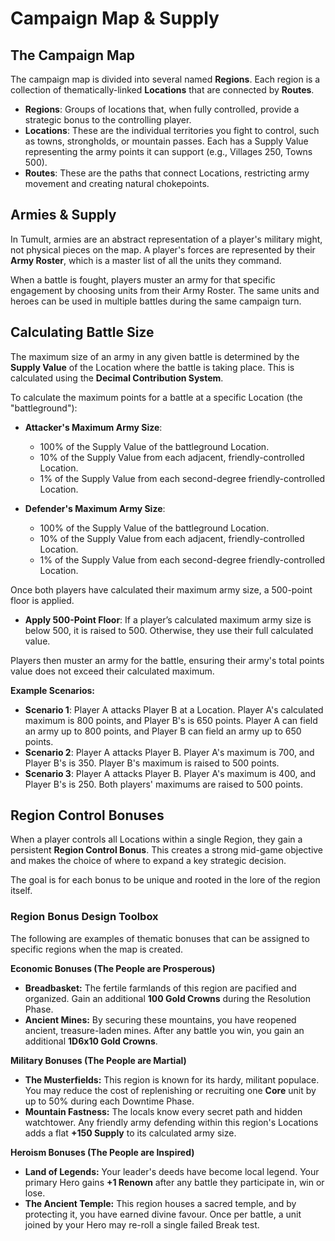 # Campaign Map & Supply

## The Campaign Map

The campaign map is divided into several named **Regions**. Each region is a collection of thematically-linked **Locations** that are connected by **Routes**.

*   **Regions**: Groups of locations that, when fully controlled, provide a strategic bonus to the controlling player.
*   **Locations**: These are the individual territories you fight to control, such as towns, strongholds, or mountain passes. Each has a Supply Value representing the army points it can support (e.g., Villages 250, Towns 500).
*   **Routes**: These are the paths that connect Locations, restricting army movement and creating natural chokepoints.

## Armies & Supply

In Tumult, armies are an abstract representation of a player's military might, not physical pieces on the map. A player's forces are represented by their **Army Roster**, which is a master list of all the units they command.

When a battle is fought, players muster an army for that specific engagement by choosing units from their Army Roster. The same units and heroes can be used in multiple battles during the same campaign turn.

## Calculating Battle Size

The maximum size of an army in any given battle is determined by the **Supply Value** of the Location where the battle is taking place. This is calculated using the **Decimal Contribution System**.

To calculate the maximum points for a battle at a specific Location (the "battleground"):

*   **Attacker's Maximum Army Size**:
    *   100% of the Supply Value of the battleground Location.
    *   10% of the Supply Value from each adjacent, friendly-controlled Location.
    *   1% of the Supply Value from each second-degree friendly-controlled Location.

*   **Defender's Maximum Army Size**:
    *   100% of the Supply Value of the battleground Location.
    *   10% of the Supply Value from each adjacent, friendly-controlled Location.
    *   1% of the Supply Value from each second-degree friendly-controlled Location.

Once both players have calculated their maximum army size, a 500-point floor is applied.

*   **Apply 500-Point Floor**: If a player’s calculated maximum army size is below 500, it is raised to 500. Otherwise, they use their full calculated value.

Players then muster an army for the battle, ensuring their army's total points value does not exceed their calculated maximum.

**Example Scenarios:**

*   **Scenario 1**: Player A attacks Player B at a Location. Player A's calculated maximum is 800 points, and Player B's is 650 points. Player A can field an army up to 800 points, and Player B can field an army up to 650 points.
*   **Scenario 2**: Player A attacks Player B. Player A's maximum is 700, and Player B's is 350. Player B's maximum is raised to 500 points.
*   **Scenario 3**: Player A attacks Player B. Player A's maximum is 400, and Player B's is 250. Both players' maximums are raised to 500 points.

## Region Control Bonuses

When a player controls all Locations within a single Region, they gain a persistent **Region Control Bonus**. This creates a strong mid-game objective and makes the choice of where to expand a key strategic decision.

The goal is for each bonus to be unique and rooted in the lore of the region itself.

### Region Bonus Design Toolbox

The following are examples of thematic bonuses that can be assigned to specific regions when the map is created.

**Economic Bonuses (The People are Prosperous)**

*   **Breadbasket:** The fertile farmlands of this region are pacified and organized. Gain an additional **100 Gold Crowns** during the Resolution Phase.
*   **Ancient Mines:** By securing these mountains, you have reopened ancient, treasure-laden mines. After any battle you win, you gain an additional **1D6x10 Gold Crowns**.

**Military Bonuses (The People are Martial)**

*   **The Musterfields:** This region is known for its hardy, militant populace. You may reduce the cost of replenishing or recruiting one **Core** unit by up to 50% during each Downtime Phase.
*   **Mountain Fastness:** The locals know every secret path and hidden watchtower. Any friendly army defending within this region's Locations adds a flat **+150 Supply** to its calculated army size.

**Heroism Bonuses (The People are Inspired)**

*   **Land of Legends:** Your leader's deeds have become local legend. Your primary Hero gains **+1 Renown** after any battle they participate in, win or lose.
*   **The Ancient Temple:** This region houses a sacred temple, and by protecting it, you have earned divine favour. Once per battle, a unit joined by your Hero may re-roll a single failed Break test.

